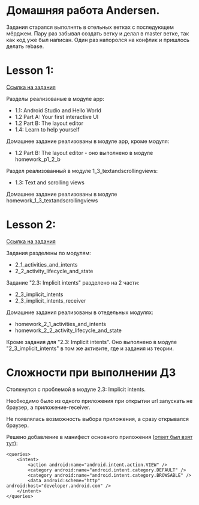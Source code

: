 # Домашняя работа Andersen.

Задания старался выполнять в отельных ветках с последующем мёрджем. Пару раз забывал создать ветку
и делал в master ветке, так как код уже был написан. Один раз напоролся на конфлик и пришлось делать
rebase.

# Lesson 1:
[Ссылка на задания](https://developer.android.com/courses/fundamentals-training/toc-v2)

Разделы реализованые в модуле app:

- 1.1: Android Studio and Hello World
- 1.2 Part A: Your first interactive UI
- 1.2 Part B: The layout editor
- 1.4: Learn to help yourself

Домашнее задание реализованы в модуле app, кроме модуля:

- 1.2 Part B: The layout editor - оно выполнено  в модуле homework_p1_2_b

Раздел реализованный в модуле 1_3_textandscrollingviews:

- 1.3: Text and scrolling views

Домашнее задание реализованы в модуле homework_1_3_textandscrollingviews


# Lesson 2:
[Ссылка на задания](https://developer.android.com/courses/fundamentals-training/toc-v2)

Задания разделены по модулям:

- 2_1_activities_and_intents
- 2_2_activity_lifecycle_and_state

Задание "2.3: Implicit intents" разделено на 2 части:

- 2_3_implicit_intents
- 2_3_implicit_intents_receiver

Домашние задания реализованы в отедельных модулях:

- homework_2_1_activities_and_intents
- homework_2_2_activity_lifecycle_and_state

Кроме задания для "2.3: Implicit intents". Оно выполнено в модуле "2_3_implicit_intents"
в том же активите, где и задания из теории.

# Сложности при выполнении ДЗ

Столкнулся с проблемой в модуле 2.3: Implicit intents.

Необходимо было из одного приложения при открытии url запускать не браузер, а приложение-receiver.

Не появлялась возможность выбора приложения, а сразу открывался браузер.

Решено добавление в манифест основного приложения ([ответ был взят тут](https://stackoverflow.com/questions/62535856/intent-resolveactivity-returns-null-in-api-30)):

    <queries>
        <intent>
            <action android:name="android.intent.action.VIEW" />
            <category android:name="android.intent.category.DEFAULT" />
            <category android:name="android.intent.category.BROWSABLE" />
            <data android:scheme="http" android:host="developer.android.com" />
        </intent>
    </queries>
    

